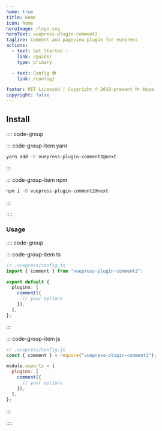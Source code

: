 ```yaml
---
home: true
title: Home
icon: home
heroImage: /logo.svg
heroText: vuepress-plugin-comment2
tagline: Comment and pageview plugin for vuepress
actions:
  - text: Get Started 💡
    link: /guide/
    type: primary

  - text: Config 🛠
    link: /config/

footer: MIT Licensed | Copyright © 2019-present Mr.Hope
copyright: false
---
```


## Install

:::: code-group

::: code-group-item yarn

```bash
yarn add -D vuepress-plugin-comment2@next
```

:::

::: code-group-item npm

```bash
npm i -D vuepress-plugin-comment2@next
```

:::

::::

### Usage

:::: code-group

::: code-group-item ts

```ts
// .vuepress/config.ts
import { comment } from "vuepress-plugin-comment2";

export default {
  plugins: [
    comment({
      // your options
    }),
  ],
};
```

:::

::: code-group-item js

```js
// .vuepress/config.js
const { comment } = require("vuepress-plugin-comment2");

module.exports = {
  plugins: [
    comment({
      // your options
    }),
  ],
};
```

:::

::::
